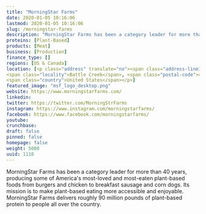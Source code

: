 ```yaml
---
title: "MorningStar Farms"
date: 2020-01-05 10:16:06
lastmod: 2020-01-05 10:16:06
slug: /morningstar-farms
description: "MorningStar Farms has been a category leader for more than 40 years, producing some of America's most-loved and most-eaten plant-based foods from burgers and chicken to breakfast sausage and corn dogs. Its mission is to make plant-based eating more accessible and enjoyable. MorningStar Farms delivers roughly 90 million pounds of plant-based protein to people all over the country."
proteins: [Plant-Based]
products: [Meat]
business: [Production]
finance_type: []
regions: [US & Canada]
location: [<p class="address" translate="no"><span class="address-line1">Capital Avenue Northeast</span><br>
<span class="locality">Battle Creek</span>, <span class="postal-code">49017</span><br>
<span class="country">United States</span></p>]
featured_image: "msf_logo_desktop.png"
website: https://www.morningstarfarms.com/
linkedin: 
twitter: https://twitter.com/MorningStrFarms
instagram: https://www.instagram.com/morningstarfarms/
facebook: https://www.facebook.com/morningstarfarms/
youtube: 
crunchbase: 
draft: false
pinned: false
homepage: false
weight: 5000
uuid: 1110
---
```

MorningStar Farms has been a category leader for more than 40 years, producing some of America's most-loved and most-eaten plant-based foods from burgers and chicken to breakfast sausage and corn dogs. Its mission is to make plant-based eating more accessible and enjoyable. MorningStar Farms delivers roughly 90 million pounds of plant-based protein to people all over the country.
